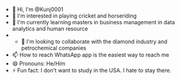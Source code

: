 - 👋 Hi, I'm @Kunj0001
- 👀 I'm interested in playing cricket and horseriding
- 🌱 I'm currently learning masters in business management in data analytics and human resource
- - 💞️ I'm looking to collaborate with the diamond industry and petrochemical companies
- 📫 How to reach WhatsApp app is the easiest way to reach me
- 😄 Pronouns: He/Him
- ⚡ Fun fact: I don't want to study in the USA. I hate to stay there.
<!---
Kunj0001/Kunj0001 is a ✨ unique ✨ repository because its `README.md` (this file) appears on your GitHub profile.
You can click the Preview link to take a look at your changes.
--->
